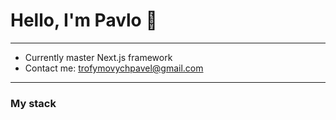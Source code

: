 # Hello, I'm Pavlo 👋
***
- Currently master Next.js framework
- Contact me: trofymovychpavel@gmail.com
 ***
### My stack
